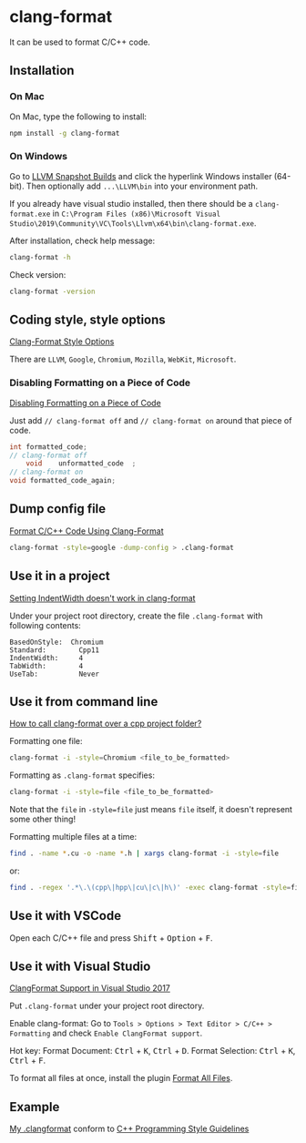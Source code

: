 # clang-format
It can be used to format C/C++ code.

## Installation

### On Mac
On Mac, type the following to install:
```sh
npm install -g clang-format
```

### On Windows

Go to [LLVM Snapshot Builds](https://llvm.org/builds/) and click the hyperlink Windows installer (64-bit).
Then optionally add `...\LLVM\bin` into your environment path.

If you already have visual studio installed, then there should be a `clang-format.exe` in `C:\Program Files (x86)\Microsoft Visual Studio\2019\Community\VC\Tools\Llvm\x64\bin\clang-format.exe`.


After installation, check help message:
```sh
clang-format -h
```
Check version:
```sh
clang-format -version
```
## Coding style, style options
[Clang-Format Style Options](https://clang.llvm.org/docs/ClangFormatStyleOptions.html)

There are `LLVM`, `Google`, `Chromium`, `Mozilla`, `WebKit`, `Microsoft`.

### Disabling Formatting on a Piece of Code
[Disabling Formatting on a Piece of Code](https://clang.llvm.org/docs/ClangFormatStyleOptions.html#disabling-formatting-on-a-piece-of-code)

Just add `// clang-format off` and `// clang-format on` around that piece of code.

```cpp
int formatted_code;
// clang-format off
    void    unformatted_code  ;
// clang-format on
void formatted_code_again;
```

## Dump config file

[Format C/C++ Code Using Clang-Format](https://leimao.github.io/blog/Clang-Format-Quick-Tutorial/)
```sh
clang-format -style=google -dump-config > .clang-format
```

## Use it in a project
[Setting IndentWidth doesn't work in clang-format](https://stackoverflow.com/questions/26740500/setting-indentwidth-doesnt-work-in-clang-format)

Under your project root directory, create the file `.clang-format` with following contents:

```
BasedOnStyle:  Chromium
Standard:        Cpp11
IndentWidth:     4   
TabWidth:        4   
UseTab:          Never 
```

## Use it from command line
[How to call clang-format over a cpp project folder?](https://stackoverflow.com/questions/28896909/how-to-call-clang-format-over-a-cpp-project-folder)

Formatting one file:
```sh
clang-format -i -style=Chromium <file_to_be_formatted>
```
Formatting as `.clang-format` specifies:
```sh
clang-format -i -style=file <file_to_be_formatted>
```
Note that the `file` in `-style=file` just means `file` itself, it doesn't represent some other thing!

Formatting multiple files at a time:
```sh
find . -name *.cu -o -name *.h | xargs clang-format -i -style=file
```
or:
```sh
find . -regex '.*\.\(cpp\|hpp\|cu\|c\|h\)' -exec clang-format -style=file -i {} \;
```

## Use it with VSCode
Open each C/C++ file and press <kbd>Shift</kbd> + <kbd>Option</kbd> + <kbd>F</kbd>.

## Use it with Visual Studio
[ClangFormat Support in Visual Studio 2017](https://devblogs.microsoft.com/cppblog/clangformat-support-in-visual-studio-2017-15-7-preview-1/)

Put `.clang-format` under your project root directory. 

Enable clang-format:
Go to `Tools > Options > Text Editor > C/C++ > Formatting` and check `Enable ClangFormat support`.

Hot key:
Format Document: <kbd>Ctrl</kbd> + <kbd>K</kbd>, <kbd>Ctrl</kbd> + <kbd>D</kbd>.
Format Selection: <kbd>Ctrl</kbd> + <kbd>K</kbd>, <kbd>Ctrl</kbd> + <kbd>F</kbd>.

To format all files at once, install the plugin [Format All Files](https://marketplace.visualstudio.com/items?itemName=munyabe.FormatAllFiles).

## Example

[My .clangformat](https://github.com/keineahnung2345/cpp-code-snippets/blob/master/clang-format/.clang-format) conform to [C++ Programming Style Guidelines](https://geosoft.no/development/cppstyle.html)
